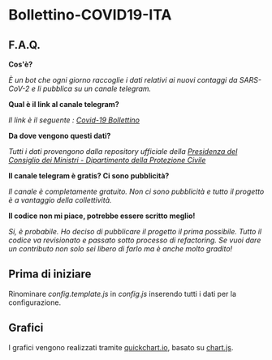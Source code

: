 # Bollettino-COVID19-ITA

F.A.Q.
------

**Cos'è?**

*È un bot che ogni giorno raccoglie i dati relativi ai nuovi contaggi da SARS-CoV-2 e li pubblica su un canale telegram.*

**Qual è il link al canale telegram?**

*Il link è il seguente : [Covid-19 Bollettino](https://t.me/covid19bollettinoenotizie)*

**Da dove vengono questi dati?**

*Tutti i dati provengono dalla repository ufficiale della [Presidenza del Consiglio dei Ministri - Dipartimento della Protezione Civile](https://github.com/pcm-dpc/COVID-19)*

**Il canale telegram è gratis? Ci sono pubblicità?**

*Il canale è completamente gratuito. Non ci sono pubblicità e tutto il progetto è a vantaggio della collettività.*

**Il codice non mi piace, potrebbe essere scritto meglio!**

*Si, è probabile. Ho deciso di pubblicare il progetto il prima possibile.  Tutto il codice va revisionato e passato sotto processo di refactoring. Se vuoi dare un contributo non solo sei libero di farlo ma è anche molto gradito!*

Prima di iniziare
-----------------

Rinominare *config.template.js* in *config.js* inserendo tutti i dati per la configurazione.

Grafici
---------

I grafici vengono realizzati tramite [quickchart.io](https://quickchart.io/), basato su [chart.js](https://www.chartjs.org/).